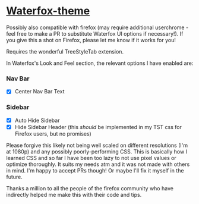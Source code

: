 # [Waterfox-theme](https://www.reddit.com/r/FirefoxCSS/comments/10zgiya/pretty_happy_with_this_minimalist_maximalist/)
Possibly also compatible with firefox (may require additional userchrome - feel free to make a PR to substitute Waterfox UI options if necessary!). If you give this a shot on Firefox, please let me know if it works for you!

Requires the wonderful TreeStyleTab extension.

In Waterfox's Look and Feel section, the relevant options I have enabled are:

### Nav Bar
- [x] Center Nav Bar Text

### Sidebar
- [x] Auto Hide Sidebar
- [x] Hide Sidebar Header (this *should* be implemented in my TST css for Firefox users, but no promises)

Please forgive this likely not being well scaled on different resolutions (I'm at 1080p) and any possibly poorly-performing CSS. This is basically how I learned CSS and so far I have been too lazy to not use pixel values or optimize thoroughly. It suits my needs atm and it was not made with others in mind. I'm happy to accept PRs though! Or maybe I'll fix it myself in the future.

Thanks a million to all the people of the firefox community who have indirectly helped me make this with their code and tips.
